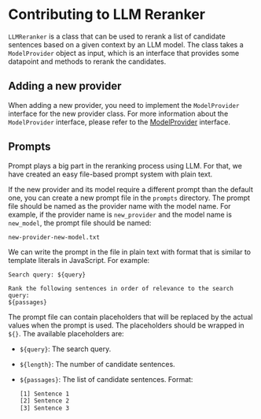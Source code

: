 # Contributing to LLM Reranker

`LLMReranker` is a class that can be used to rerank a list of candidate sentences based on a given context by an LLM model. The class takes a `ModelProvider` object as input, which is an interface that provides some datapoint and methods to rerank the candidates.

## Adding a new provider

When adding a new provider, you need to implement the `ModelProvider` interface for the new provider class. For more information about the `ModelProvider` interface, please refer to the [ModelProvider](./providers/index.ts) interface.

## Prompts

Prompt plays a big part in the reranking process using LLM. For that, we have created an easy file-based prompt system with plain text.

If the new provider and its model require a different prompt than the default one, you can create a new prompt file in the `prompts` directory. The prompt file should be named as the provider name with the model name. For example, if the provider name is `new_provider` and the model name is `new_model`, the prompt file should be named:

```text
new-provider-new-model.txt
```

We can write the prompt in the file in plain text with format that is similar to template literals in JavaScript. For example:

```text
Search query: ${query}

Rank the following sentences in order of relevance to the search query:
${passages}
```

The prompt file can contain placeholders that will be replaced by the actual values when the prompt is used. The placeholders should be wrapped in `${}`. The available placeholders are:

- `${query}`: The search query.
- `${length}`: The number of candidate sentences.
- `${passages}`: The list of candidate sentences. Format:

  ```txt
  [1] Sentence 1
  [2] Sentence 2
  [3] Sentence 3
  ```
